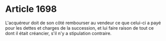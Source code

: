 # Article 1698

L'acquéreur doit de son côté rembourser au vendeur ce que celui-ci a payé pour les dettes et charges de la succession, et lui faire raison de tout ce dont il était créancier, s'il n'y a stipulation contraire.
